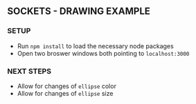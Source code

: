 SOCKETS - DRAWING EXAMPLE
-------------------------

### SETUP 
* Run `npm install` to load the necessary node packages
* Open two broswer windows both pointing to `localhost:3000`

### NEXT STEPS
* Allow for changes of `ellipse` color
* Allow for changes of `ellipse` size










